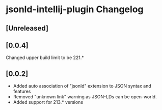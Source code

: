 <!-- Keep a Changelog guide -> https://keepachangelog.com -->

# jsonld-intellij-plugin Changelog

## [Unreleased]

## [0.0.4]
Changed upper build limit to be 221.*

## [0.0.2]
- Added auto association of "jsonld" extension to JSON syntax and features
- Removed "unknown link" warning as JSON-LDs can be open-world.
- Added support for 213.* versions